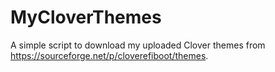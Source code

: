 # MyCloverThemes
A simple script to download my uploaded Clover themes from https://sourceforge.net/p/cloverefiboot/themes.
